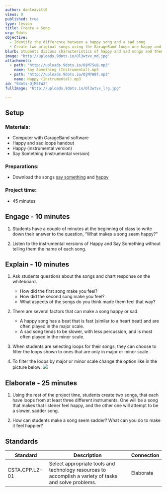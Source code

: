 ```yaml
---
author: danleavitt0
views: 0
published: true
type: lesson
title: Create a Song
org: 9dots
objective: 
  - Identify the difference between a happy song and a sad song
  - Create two original songs using the GarageBand loops one happy and one sad
blurb: Students discuss characteristics of happy and sad songs and then compose two original songs that evoke those emotions.
image: "http://uploads.9dots.io/Ol3wtvv_md.jpg"
attachments: 
  - path: "http://uploads.9dots.io/OjM7Su8.mp3"
    name: Say Something (Instrumental).mp3
  - path: "http://uploads.9dots.io/OjM7W8f.mp3"
    name: Happy (Instrumental).mp3
id: "9dots-OjM5fW2"
fullImage: "http://uploads.9dots.io/Ol3wtvv_lrg.jpg"

---
```


## Setup

### Materials:

- Computer with GarageBand software
- Happy and sad loops handout
- Happy (instrumental version)
- Say Something (instrumental version)

### Preparations:

- Download the songs [say something](http://uploads.9dots.io/OjM7Su8.mp3) and [happy](http://uploads.9dots.io/OjM7W8f.mp3)

### Project time:

- 45 minutes

## Engage - 10 minutes

1. Students have a couple of minutes at the beginning of class to write down their answer to the question, “What makes a song seem happy?”

2. Listen to the instrumental versions of Happy and Say Something without telling them the name of each song.

## Explain - 10 minutes

1. Ask students questions about the songs and chart response on the whiteboard.
	- How did the first song make you feel? 
    - How did the second song make you feel? 
    - What aspects of the songs do you think made them feel that way?

2. There are several factors that can make a song happy or sad. 
	- A happy song has a beat that is fast (similar to a heart beat) and are often played in the major scale. 
    - A sad song tends to be slower, with less percussion, and is most often played in the minor scale. 
    
3. When students are selecting loops for their songs, they can choose to filter the loops shown to ones that are only in major or minor scale.

4. To filter the loops by major or minor scale change the option like in the picture below:
![](http://uploads.9dots.io/OjM81PS_md.jpg) 

## Elaborate - 25 minutes

1. Using the rest of the project time, students create two songs, that each have loops from at least three different instruments. One will be a song that makes that listener feel happy, and the other one will attempt to be a slower, sadder song.

2. How can students make a song seem sadder? What can you do to make it feel happier?

## Standards

Standard | Description | Connection
-------- | ----------- | ----------
CSTA.CPP.L2-01 | Select appropriate tools and technology resources to accomplish a variety of tasks and solve problems. | Elaborate
